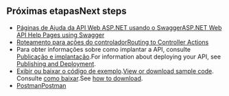 ## <a name="next-steps"></a><span data-ttu-id="9ac96-101">Próximas etapas</span><span class="sxs-lookup"><span data-stu-id="9ac96-101">Next steps</span></span>

* [<span data-ttu-id="9ac96-102">Páginas de Ajuda da API Web ASP.NET usando o Swagger</span><span class="sxs-lookup"><span data-stu-id="9ac96-102">ASP.NET Web API Help Pages using Swagger</span></span>](xref:tutorials/web-api-help-pages-using-swagger)
* [<span data-ttu-id="9ac96-103">Roteamento para ações do controlador</span><span class="sxs-lookup"><span data-stu-id="9ac96-103">Routing to Controller Actions</span></span>](xref:mvc/controllers/routing)
* <span data-ttu-id="9ac96-104">Para obter informações sobre como implantar a API, consulte [Publicação e implantação](xref:publishing/index).</span><span class="sxs-lookup"><span data-stu-id="9ac96-104">For information about deploying your API, see [Publishing and Deployment](xref:publishing/index).</span></span>
* <span data-ttu-id="9ac96-105">[Exibir ou baixar o código de exemplo](https://github.com/aspnet/Docs/tree/master/aspnetcore/tutorials/first-web-api/sample).</span><span class="sxs-lookup"><span data-stu-id="9ac96-105">[View or download sample code](https://github.com/aspnet/Docs/tree/master/aspnetcore/tutorials/first-web-api/sample).</span></span> <span data-ttu-id="9ac96-106">Consulte [como baixar](xref:tutorials/index#how-to-download-a-sample).</span><span class="sxs-lookup"><span data-stu-id="9ac96-106">See [how to download](xref:tutorials/index#how-to-download-a-sample).</span></span>
* [<span data-ttu-id="9ac96-107">Postman</span><span class="sxs-lookup"><span data-stu-id="9ac96-107">Postman</span></span>](https://www.getpostman.com/)
